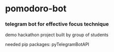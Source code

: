# pomodoro-bot

### telegram bot for effective focus technique

demo hackathon project built by group of students

needed pip packages: pyTelegramBotAPI 